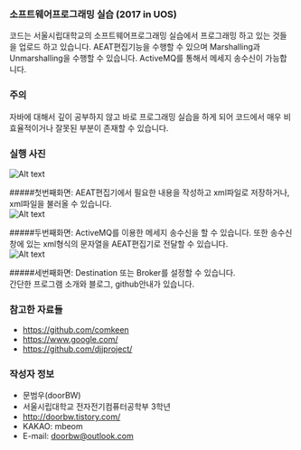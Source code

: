 ### 소프트웨어프로그래밍 실습 (2017 in UOS)
코드는 서울시립대학교의 소프트웨어프로그래밍 실습에서 프로그래밍 하고 있는 것들을 업로드 하고 있습니다.
AEAT편집기능을 수행할 수 있으며 Marshalling과 Unmarshalling을 수행할 수 있습니다.
ActiveMQ를 통해서 메세지 송수신이 가능합니다.

### 주의
자바에 대해서 깊이 공부하지 않고 바로 프로그래밍 실습을 하게 되어 코드에서 매우 비효율적이거나 잘못된 부분이 존재할 수 있습니다.

### 실행 사진

![Alt text](https://github.com/doorBW/uos_software/blob/master/sw1.JPG?raw=true)

#####첫번째화면: AEAT편집기에서 필요한 내용을 작성하고 xml파일로 저장하거나, xml파일을 불러올 수 있습니다.
<br/>
![Alt text](https://github.com/doorBW/uos_software/blob/master/sw2.JPG?raw=true)

#####두번째화면: ActiveMQ를 이용한 메세지 송수신을 할 수 있습니다. 또한 송수신창에 있는 xml형식의 문자열을 AEAT편집기로 전달할 수 있습니다.
<br/>
![Alt text](https://github.com/doorBW/uos_software/blob/master/sw3.JPG?raw=true)

#####세번째화면: Destination 또는 Broker를 설정할 수 있습니다.<br/>간단한 프로그램 소개와 블로그, github안내가 있습니다.


### 참고한 자료들
- https://github.com/comkeen
- https://www.google.com/
- https://github.com/djjproject/

### 작성자 정보
- 문범우(doorBW)
- 서울시립대학교 전자전기컴퓨터공학부 3학년
- http://doorbw.tistory.com/
- KAKAO: mbeom
- E-mail: doorbw@outlook.com
